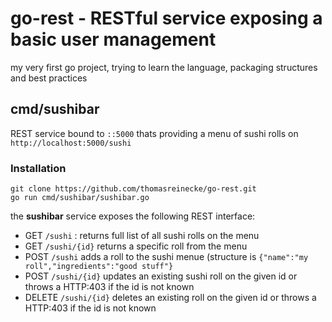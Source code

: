 
# go-rest - RESTful service exposing a basic user management

my very first go project, trying to learn the language, packaging structures and best practices



## cmd/sushibar
REST service bound to `::5000` thats providing a menu of sushi rolls on `http://localhost:5000/sushi`

### Installation
```
git clone https://github.com/thomasreinecke/go-rest.git
go run cmd/sushibar/sushibar.go 
```

the **sushibar** service exposes the following REST interface:
* GET `/sushi` : returns full list of all sushi rolls on the menu
* GET `/sushi/{id}` returns a specific roll from the menu
* POST `/sushi` adds a roll to the sushi menue (structure is `{"name":"my roll","ingredients":"good stuff"}`
* POST `/sushi/{id}` updates an existing sushi roll on the given id or throws a HTTP:403 if the id is not known
* DELETE `/sushi/{id}` deletes an existing roll on the given id or throws a HTTP:403 if the id is not known

